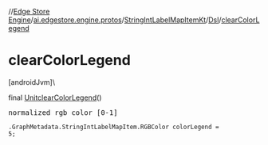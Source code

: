 //[Edge Store Engine](../../../../index.md)/[ai.edgestore.engine.protos](../../index.md)/[StringIntLabelMapItemKt](../index.md)/[Dsl](index.md)/[clearColorLegend](clear-color-legend.md)

# clearColorLegend

[androidJvm]\

final [Unit](https://kotlinlang.org/api/latest/jvm/stdlib/kotlin/-unit/index.html)[clearColorLegend](clear-color-legend.md)()

<pre>
normalized rgb color [0-1]
</pre>

<code>.GraphMetadata.StringIntLabelMapItem.RGBColor colorLegend = 5;</code>
